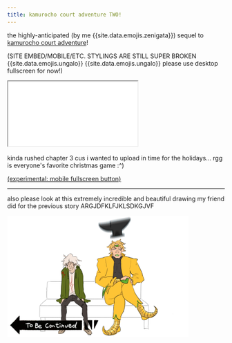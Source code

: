 ```yaml
---
title: kamurocho court adventure TWO!
---
```


the highly-anticipated (by me {{site.data.emojis.zenigata}}) sequel to [kamurocho court adventure](/mystuffdir/twine-games/kamurochocourt.html)!

(SITE EMBED/MOBILE/ETC. STYLINGS ARE STILL SUPER BROKEN {{site.data.emojis.ungalo}} {{site.data.emojis.ungalo}} please use desktop fullscreen for now!)

<div class="iframecontainer"><iframe src="/assets/twine/kamurocho-court-adventure-two.html" title="twine game window"></iframe></div>

kinda rushed chapter 3 cus i wanted to upload in time for the holidays... rgg is everyone's favorite christmas game :^)

[(experimental: mobile fullscreen button)](/assets/twine/kamurocho-court-adventure-two.html)

---

also please look at this extremely incredible and beautiful drawing my friend did for the previous story ARGJDFKLFJKLSDKGJVF

<div class="centered">
  <img src="/assets/images/uncategorized/kamurochoanvil.jpg" style="max-height: 20em;" alt="komaeda and dio chilling on a bench one millisecond before dio is crushed by a falling anvil" title="komaeda and dio chilling on a bench one millisecond before dio is crushed by a falling anvil">
</div>

